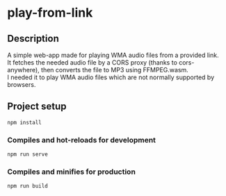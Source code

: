 # play-from-link

## Description

A simple web-app made for playing WMA audio files from a provided link. \
It fetches the needed audio file by a CORS proxy (thanks to cors-anywhere), then converts the file to MP3 using FFMPEG.wasm. \
I needed it to play WMA audio files which are not normally supported by browsers.

## Project setup
```
npm install
```

### Compiles and hot-reloads for development
```
npm run serve
```

### Compiles and minifies for production
```
npm run build
```